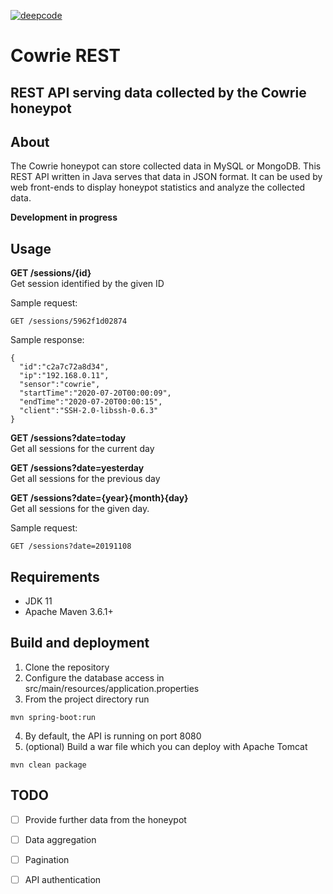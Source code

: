 [![deepcode](https://www.deepcode.ai/api/gh/badge?key=eyJhbGciOiJIUzI1NiIsInR5cCI6IkpXVCJ9.eyJwbGF0Zm9ybTEiOiJnaCIsIm93bmVyMSI6IlBldGVyU3VmbGlhcnNreSIsInJlcG8xIjoiY293cmllLXJlc3QiLCJpbmNsdWRlTGludCI6ZmFsc2UsImF1dGhvcklkIjoyMzI3MSwiaWF0IjoxNjAxMzI4MzU3fQ.6xrRTADYIE720YTuJDlax6xYQyl4JfXZ5i8w-rQ4IEw)](https://www.deepcode.ai/app/gh/PeterSufliarsky/cowrie-rest/_/dashboard?utm_content=gh%2FPeterSufliarsky%2Fcowrie-rest)

# Cowrie REST

## REST API serving data collected by the Cowrie honeypot  

## About

The Cowrie honeypot can store collected data in MySQL or MongoDB. This REST API written in Java serves that data in JSON format. It can be used by web front-ends to display honeypot statistics and analyze the collected data.

**Development in progress**

## Usage

**GET /sessions/{id}**  
Get session identified by the given ID  
  
Sample request:
```
GET /sessions/5962f1d02874
```
Sample response:
```
{
  "id":"c2a7c72a8d34",
  "ip":"192.168.0.11",
  "sensor":"cowrie",
  "startTime":"2020-07-20T00:00:09",
  "endTime":"2020-07-20T00:00:15",
  "client":"SSH-2.0-libssh-0.6.3"
}
```

**GET /sessions?date=today**  
Get all sessions for the current day

**GET /sessions?date=yesterday**  
Get all sessions for the previous day

**GET /sessions?date={year}{month}{day}**  
Get all sessions for the given day.

Sample request:
```
GET /sessions?date=20191108
```

## Requirements

* JDK 11
* Apache Maven 3.6.1+

## Build and deployment

1. Clone the repository
2. Configure the database access in src/main/resources/application.properties
3. From the project directory run
```
mvn spring-boot:run
```
4. By default, the API is running on port 8080
5. (optional) Build a war file which you can deploy with Apache Tomcat
```
mvn clean package
```

## TODO
- [ ] Provide further data from the honeypot
- [ ] Data aggregation
- [ ] Pagination
- [ ] API authentication


